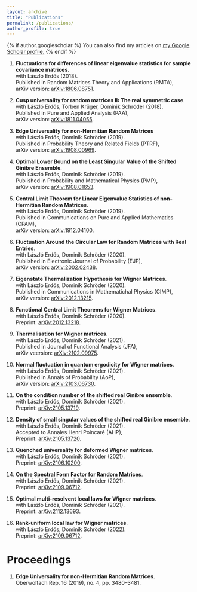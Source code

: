 ```yaml
---
layout: archive
title: "Publications"
permalink: /publications/
author_profile: true
---
```


{% if author.googlescholar %}
  You can also find my articles on <u><a href="{{author.googlescholar}}">my Google Scholar profile</a>.</u>
{% endif %}

1. **Fluctuations for differences of linear eigenvalue statistics for sample covariance matrices**.    
 with László Erdős (2018).  
Published in Random Matrices Theory and Applications (RMTA),  
arXiv version: [arXiv:1806.08751](https://arxiv.org/abs/1806.08751). 

2. **Cusp universality for random matrices II: The real symmetric case**.  
with László Erdős, Torben Krüger, Dominik Schröder (2018).  
Published in Pure and Applied Analysis (PAA),  
arXiv version: [arXiv:1811.04055](https://arxiv.org/abs/1811.04055). 

3. **Edge Universality for non-Hermitian Random Matrices**  
with László Erdős, Dominik Schröder (2019).  
Published in Probability Theory and Related Fields (PTRF),    
arXiv version: [arXiv:1908.00969](https://arxiv.org/abs/1908.00969).  

4. **Optimal Lower Bound on the Least Singular Value of the Shifted Ginibre Ensemble**.  
with László Erdős, Dominik Schröder (2019).  
Published in Probability and Mathematical Physics (PMP),  
arXiv version: [arXiv:1908.01653](https://arxiv.org/abs/1908.01653). 

5. **Central Limit Theorem for Linear Eigenvalue Statistics of non-Hermitian Random Matrices**.  
with László Erdős, Dominik Schröder (2019).  
Published in Communications on Pure and Applied Mathematics (CPAM),  
arXiv version: [arXiv:1912.04100](https://arxiv.org/abs/1912.04100). 

6. **Fluctuation Around the Circular Law for Random Matrices with Real Entries**.  
with László Erdős, Dominik Schröder (2020).  
Published in Electronic Journal of Probability (EJP),  
arXiv version: [arXiv:2002.02438](https://arxiv.org/abs/2002.02438). 

7. **Eigenstate Thermalization Hypothesis for Wigner Matrices**.  
with László Erdős, Dominik Schröder (2020).  
Published in Communications in Mathematichal Physics (CIMP),  
arXiv version: [arXiv:2012.13215](https://arxiv.org/abs/2012.13215). 

8. **Functional Central Limit Theorems for Wigner Matrices**.  
with László Erdős, Dominik Schröder (2020).  
Preprint: [arXiv:2012.13218](https://arxiv.org/abs/2012.13218). 

9. **Thermalisation for Wigner matrices**.  
with László Erdős, Dominik Schröder (2021).  
Published in Journal of Functional Analysis (JFA),  
arXiv veersion: [arXiv:2102.09975](https://arxiv.org/abs/2102.09975). 

10. **Normal fluctuation in quantum ergodicity for Wigner matrices**.  
with László Erdős, Dominik Schröder (2021).  
Published in Annals of Probability (AoP),  
arXiv version: [arXiv:2103.06730](https://arxiv.org/abs/2103.06730).  

11. **On the condition number of the shifted real Ginibre ensemble**.  
with László Erdős, Dominik Schröder (2021).  
Preprint: [arXiv:2105.13719](https://arxiv.org/abs/2105.13719). 

12. **Density of small singular values of the shifted real Ginibre ensemble**.  
with László Erdős, Dominik Schröder (2021).  
Accepted to Annales Henri Poincaré (AHP),  
Preprint: [arXiv:2105.13720](https://arxiv.org/abs/2105.13720). 

13. **Quenched universality for deformed Wigner matrices**.  
with László Erdős, Dominik Schröder (2021).  
Preprint: [arXiv:2106.10200](https://arxiv.org/abs/2106.10200). 

14. **On the Spectral Form Factor for Random Matrices**.  
with László Erdős, Dominik Schröder (2021).  
Preprint: [arXiv:2109.06712](https://arxiv.org/abs/2109.06712). 

15. **Optimal multi-resolvent local laws for Wigner matrices**.  
with László Erdős, Dominik Schröder (2021).  
Preprint: [arXiv:2112.13693](https://arxiv.org/abs/2112.13693). 

16. **Rank-uniform local law for Wigner matrices**.  
with László Erdős, Dominik Schröder (2022).  
Preprint: [arXiv:2109.06712](https://arxiv.org/abs/2203.01861). 

# **Proceedings**

1. **Edge Universality for non-Hermitian Random Matrices**.   
Oberwolfach Rep. 16 (2019), no. 4, pp. 3480–3481.
